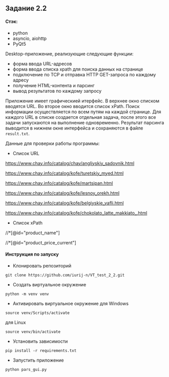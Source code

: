 ## Задание 2.2

#### Стэк:
- python
- asyncio, aiohttp
- PyQt5

Desktop-приложение, реализующие следующие функции:
 - форма ввода URL-адресов
 - форма ввода списка xpath для поиска данных на странице
 - подключение по TCP и отправка HTTP GET-запроса по каждому адресу
 - получение HTML-контента и парсинг
 - вывод результатов по каждому запросу

Приложение имеет графическией итерфейс. В верхнее окно списком вводятся URL. Во второе окно вводится список xPath. Поиск информации осуществляется по всем путям на каждой странице.
Для каждого URL в списке создается отдельная задача, после этого все задачи запускаются на выполнение одновременно. Результат парсинга выводится в нижнем окне интерфейса и сохраняются в файле `result.txt`.

Данные для проверки работы программы:
- Список URL

https://www.chay.info/catalog/chay/angliyskiy_sadovnik.html

https://www.chay.info/catalog/kofe/turetskiy_myed.html

https://www.chay.info/catalog/kofe/martsipan.html

https://www.chay.info/catalog/kofe/lesnoy_orekh.html

https://www.chay.info/catalog/kofe/belgiyskie_vafli.html

https://www.chay.info/catalog/kofe/chokolato_latte_makkiato_.html


- Список xPath

//*[@id="product_name"]

//*[@id="product_price_current"]

#### Инструкция по запуску

- Клонировать репозиторий
```
git clone https://github.com/iurij-n/VT_test_2_2.git
```
- Создать виртуальное окружение
```
python -m venv venv
```
- Активировать виртуальное окружение
для Windows
```
source venv/Scripts/activate
```
для Linux
```
source venv/bin/activate
```
- Установить зависимости
```
pip install -r requirements.txt
```
- Запустить приложение
```
python pars_gui.py
```

